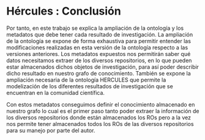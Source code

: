 # Hércules : Conclusión



Por tanto, en este trabajo se explica la ampliación de la ontología y los metadatos que debe tener cada resultado de investigación. La ampliación de la ontología se expone de forma exhaustiva para permitir entender las modificaciones realizadas en esta versión de la ontología respecto a las versiones anteriores. Los metadatos expuestos nos permitirán saber qué datos necesitamos extraer de los diversos repositorios, en lo que pueden estar almacenados dichos objetos de investigación, para así poder describir dicho resultado en nuestro grafo de conocimiento. También se expone la ampliación necesaria de la ontología HERCULES que permite la modelización de los diferentes resultados de investigación que se encuentran en la comunidad científica. 
  

Con estos metadatos conseguimos definir el conocimiento almacenado en nuestro grafo lo cual es el primer paso tanto poder extraer la información de los diversos repositorios donde están almacenados los ROs pero a la vez nos permite tener almacenados todos los ROs de las diversos repositorios para su manejo por parte del autor. 
  

  





